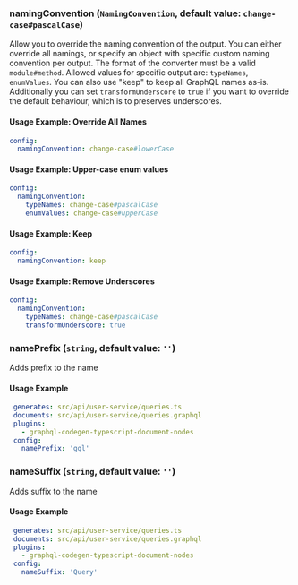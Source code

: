 
### namingConvention (`NamingConvention`, default value: `change-case#pascalCase`)

Allow you to override the naming convention of the output. You can either override all namings, or specify an object with specific custom naming convention per output. The format of the converter must be a valid `module#method`. Allowed values for specific output are: `typeNames`, `enumValues`. You can also use "keep" to keep all GraphQL names as-is. Additionally you can set `transformUnderscore` to `true` if you want to override the default behaviour, which is to preserves underscores.


#### Usage Example: Override All Names

```yml
config:
  namingConvention: change-case#lowerCase
```
#### Usage Example: Upper-case enum values

```yml
config:
  namingConvention:
    typeNames: change-case#pascalCase
    enumValues: change-case#upperCase
```
#### Usage Example: Keep

```yml
config:
  namingConvention: keep
```
#### Usage Example: Remove Underscores

```yml
config:
  namingConvention:
    typeNames: change-case#pascalCase
    transformUnderscore: true
```

### namePrefix (`string`, default value: `''`)

Adds prefix to the name


#### Usage Example

```yml
 generates: src/api/user-service/queries.ts
 documents: src/api/user-service/queries.graphql
 plugins:
   - graphql-codegen-typescript-document-nodes
 config:
   namePrefix: 'gql'
```

### nameSuffix (`string`, default value: `''`)

Adds suffix to the name


#### Usage Example

```yml
 generates: src/api/user-service/queries.ts
 documents: src/api/user-service/queries.graphql
 plugins:
   - graphql-codegen-typescript-document-nodes
 config:
   nameSuffix: 'Query'
```